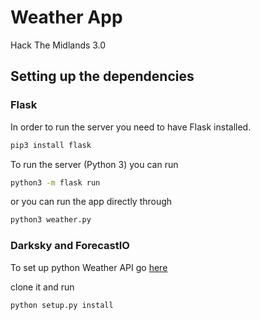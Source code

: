 # Weather App
Hack The Midlands 3.0

## Setting up the dependencies
### Flask
In order to run the server you need to have Flask installed.

```bash
pip3 install flask
```

To run the server (Python 3) you can run
```bash
python3 -m flask run
``` 
or you can run the app directly through
```bash
python3 weather.py
```

### Darksky and ForecastIO
To set up python Weather API go [here ](https://github.com/bitpixdigital/forecastiopy3/tree/bb8f7ca85f4ec9c0b8f6bab2da4c1396aa55d753)

clone it and run 
``` bash 
python setup.py install
```